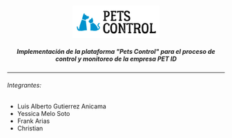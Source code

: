 <p align="center">
    <img src="./Web/assets/img/logos/logo.jpg" width="200">
</p>

<h5 align="center">Implementación de la plataforma "Pets Control" para el proceso de control y monitoreo de la empresa PET ID</h5>

------------

<h6>Integrantes:</h6>

<ul>
    <li>Luis Alberto Gutierrez Anicama</li>
    <li>Yessica Melo Soto</li>
    <li>Frank Arias</li>
    <li>Christian</li>
</ul>
